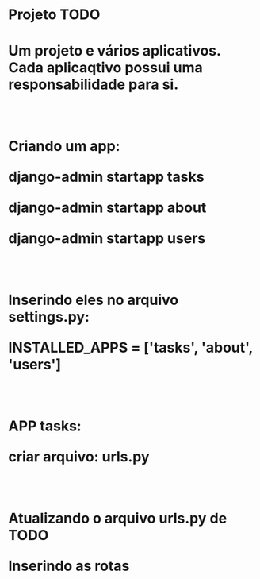 <h1>Projeto TODO<h1>
<p>Um projeto e vários aplicativos. Cada aplicaqtivo possui uma responsabilidade para si.</p>
<br>
<p>Criando um app:</p>
<p>django-admin startapp tasks</p>
<p>django-admin startapp about</p>
<p>django-admin startapp users</p>
</br>
<p>Inserindo eles no arquivo settings.py:</p>
<p>INSTALLED_APPS = ['tasks', 'about', 'users']</p>
<br>
<p>APP tasks:</p>
<p>criar arquivo: urls.py</p>
<br>
<p>Atualizando o arquivo urls.py de TODO</p>
<p>Inserindo as rotas</p>
<p></p>
<p></p>
<p></p>